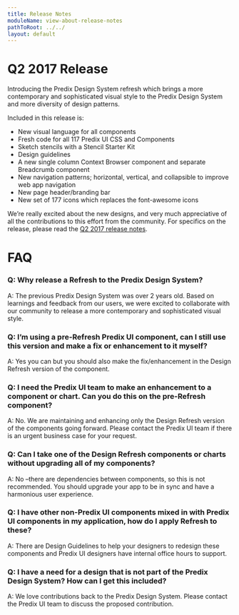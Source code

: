 ```yaml
---
title: Release Notes
moduleName: view-about-release-notes
pathToRoot: ../../
layout: default
---
```


# Q2 2017 Release

Introducing the Predix Design System refresh which brings a more contemporary and sophisticated visual style to the Predix Design System and more diversity of design patterns.

Included in this release is:
* New visual language for all components
* Fresh code for all 117 Predix UI CSS and Components
* Sketch stencils with a Stencil Starter Kit
* Design guidelines
* A new single column Context Browser component and separate Breadcrumb component
* New navigation patterns; horizontal, vertical, and collapsible to improve web app navigation
* New page header/branding bar
* New set of 177 icons which replaces the font-awesome icons

We’re really excited about the new designs, and very much appreciative of all the contributions to this effort from the community. For specifics on the release, please read the [Q2 2017 release notes](https://docs.predix.io/en-US/content/platform/web_application_development/predix_ui/predix-design-system-release-notes).

<link rel="import" href="../../bower_components/polymer/polymer.html" />
<link rel="import" href="../../css/predix-ui-styles.html" />
<link rel="import" href="../../bower_components/px-theme/px-theme-styles.html">
<link rel="import" href="../../bower_components/px-clipboard/px-clipboard.html">
<link rel="import" href="../../bower_components/px-demo/px-demo-footer.html" />

# FAQ

### Q: Why release a Refresh to the Predix Design System?
A: The previous Predix Design System was over 2 years old. Based on learnings and feedback from our users, we were excited to collaborate with our community to release a more contemporary and sophisticated visual style.

### Q: I’m using a pre-Refresh Predix UI component, can I still use this version and make a fix or enhancement to it myself?
A: Yes you can but you should also make the fix/enhancement in the Design Refresh version of the component.

### Q: I need the Predix UI team to make an enhancement to a component or chart. Can you do this on the pre-Refresh component?
A: No. We are maintaining and enhancing only the Design Refresh version of the components going forward. Please contact the Predix UI team if there is an urgent business case for your request.

### Q: Can I take one of the Design Refresh components or charts without upgrading all of my components?
A: No –there are dependencies between components, so this is not recommended. You should upgrade your app to be in sync and have a harmonious user experience.

### Q: I have other non-Predix UI components mixed in with Predix UI components in my application, how do I apply Refresh to these?
A: There are Design Guidelines to help your designers to redesign these components and Predix UI designers have internal office hours to support.

### Q: I have a need for a design that is not part of the Predix Design System? How can I get this included?
A: We love contributions back to the Predix Design System. Please contact the Predix UI team to discuss the proposed contribution.

